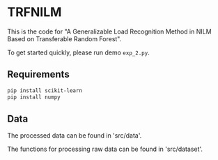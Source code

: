 # TRFNILM

This is the code for "A Generalizable Load Recognition Method in NILM Based on Transferable Random Forest".

To get started quickly, please run demo `exp_2.py`.

## Requirements
```bash
pip install scikit-learn
pip install numpy
```

## Data
The processed data can be found in 'src/data'.

The functions for processing raw data can be found in 'src/dataset'.
